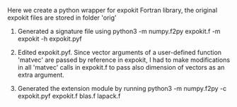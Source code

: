 Here we create a python wrapper for expokit Fortran library,
the original expokit files are stored in folder 'orig'

1. Generated a signature file using
    python3 -m numpy.f2py expokit.f -m expokit -h expokit.pyf

2. Edited expokit.pyf. Since vector arguments of a user-defined function
'matvec' are passed by reference in expokit, I had to make modifications in all
'matvec' calls in expokit.f to pass also dimension of vectors as an extra argument.

3. Generated the extension module by running
    python3 -m numpy.f2py -c expokit.pyf expokit.f blas.f lapack.f